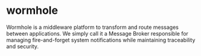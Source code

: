 # wormhole

Wormhole is a middleware platform to transform and route messages between applications. 
We simply call it a Message Broker responsible for managing fire-and-forget system notifications while maintaining traceability and security. 

